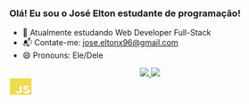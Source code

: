 ### Olá! Eu sou o José Elton estudante de programação! 


- 🌱 Atualmente estudando Web Developer Full-Stack
- 📬 Contate-me: jose.eltonx96@gmail.com
- 😄 Pronouns: Ele/Dele


<div align="center">
  <a href="https://github.com/EltoNx96">
  <img height="180em" src="https://github-readme-stats.vercel.app/api?username=EltoNx96&show_icons=true&theme=aura&include_all_commits=true&count_private=true"/>
  <img height="180em" src="https://github-readme-stats.vercel.app/api/top-langs/?username=EltoNx96&layout=compact&langs_count=7&theme=aura"/>
</div>
  
  <img align="center" alt="Kiko-Js" height="30" width="40" src="https://raw.githubusercontent.com/devicons/devicon/master/icons/javascript/javascript-plain.svg">
  
  ##
